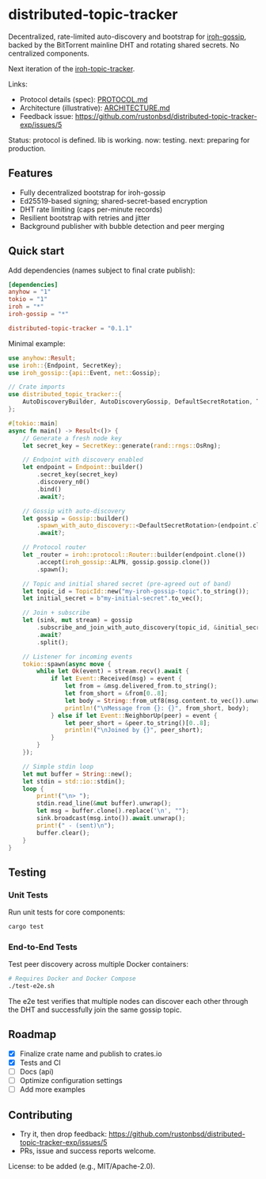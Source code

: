 # distributed-topic-tracker

Decentralized, rate-limited auto-discovery and bootstrap for [iroh-gossip](https://github.com/n0-computer/iroh-gossip),
backed by the BitTorrent mainline DHT and rotating shared secrets.
No centralized components.

Next iteration of the [iroh-topic-tracker](https://github.com/rustonbsd/iroh-topic-tracker).

Links:
- Protocol details (spec): [PROTOCOL.md](/PROTOCOL.md)
- Architecture (illustrative): [ARCHITECTURE.md](/ARCHITECTURE.md)
- Feedback issue: https://github.com/rustonbsd/distributed-topic-tracker-exp/issues/5

Status: protocol is defined. lib is working. now: testing. next: preparing for production. 

## Features

- Fully decentralized bootstrap for iroh-gossip
- Ed25519-based signing; shared-secret-based encryption
- DHT rate limiting (caps per-minute records)
- Resilient bootstrap with retries and jitter
- Background publisher with bubble detection and peer merging

## Quick start

Add dependencies (names subject to final crate publish):

```toml
[dependencies]
anyhow = "1"
tokio = "1"
iroh = "*"
iroh-gossip = "*"

distributed-topic-tracker = "0.1.1"
```

Minimal example:

```rust
use anyhow::Result;
use iroh::{Endpoint, SecretKey};
use iroh_gossip::{api::Event, net::Gossip};

// Crate imports
use distributed_topic_tracker::{
    AutoDiscoveryBuilder, AutoDiscoveryGossip, DefaultSecretRotation, TopicId,
};

#[tokio::main]
async fn main() -> Result<()> {
    // Generate a fresh node key
    let secret_key = SecretKey::generate(rand::rngs::OsRng);

    // Endpoint with discovery enabled
    let endpoint = Endpoint::builder()
        .secret_key(secret_key)
        .discovery_n0()
        .bind()
        .await?;

    // Gossip with auto-discovery
    let gossip = Gossip::builder()
        .spawn_with_auto_discovery::<DefaultSecretRotation>(endpoint.clone(), None)
        .await?;

    // Protocol router
    let _router = iroh::protocol::Router::builder(endpoint.clone())
        .accept(iroh_gossip::ALPN, gossip.gossip.clone())
        .spawn();

    // Topic and initial shared secret (pre-agreed out of band)
    let topic_id = TopicId::new("my-iroh-gossip-topic".to_string());
    let initial_secret = b"my-initial-secret".to_vec();

    // Join + subscribe
    let (sink, mut stream) = gossip
        .subscribe_and_join_with_auto_discovery(topic_id, &initial_secret)
        .await?
        .split();

    // Listener for incoming events
    tokio::spawn(async move {
        while let Ok(event) = stream.recv().await {
            if let Event::Received(msg) = event {
                let from = &msg.delivered_from.to_string();
                let from_short = &from[0..8];
                let body = String::from_utf8(msg.content.to_vec()).unwrap();
                println!("\nMessage from {}: {}", from_short, body);
            } else if let Event::NeighborUp(peer) = event {
                let peer_short = &peer.to_string()[0..8];
                println!("\nJoined by {}", peer_short);
            }
        }
    });

    // Simple stdin loop
    let mut buffer = String::new();
    let stdin = std::io::stdin();
    loop {
        print!("\n> ");
        stdin.read_line(&mut buffer).unwrap();
        let msg = buffer.clone().replace('\n', "");
        sink.broadcast(msg.into()).await.unwrap();
        print!(" - (sent)\n");
        buffer.clear();
    }
}
```

## Testing

### Unit Tests
Run unit tests for core components:
```bash
cargo test
```

### End-to-End Tests
Test peer discovery across multiple Docker containers:
```bash
# Requires Docker and Docker Compose
./test-e2e.sh
```

The e2e test verifies that multiple nodes can discover each other through the DHT and successfully join the same gossip topic.

## Roadmap

- [x] Finalize crate name and publish to crates.io
- [x] Tests and CI
- [ ] Docs (api)
- [ ] Optimize configuration settings
- [ ] Add more examples

## Contributing

- Try it, then drop feedback:
  https://github.com/rustonbsd/distributed-topic-tracker-exp/issues/5
- PRs, issue and success reports welcome.

License: to be added (e.g., MIT/Apache-2.0).
